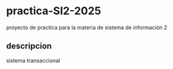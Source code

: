 # practica-SI2-2025
proyecto de practica para la materia de sistema de información 2 
## descripcion
sistema transaccional
